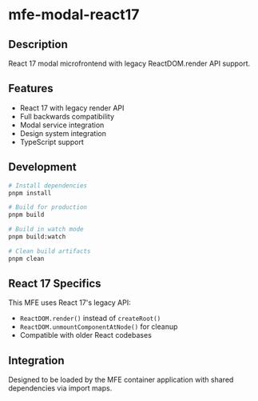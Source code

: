 # mfe-modal-react17

## Description
React 17 modal microfrontend with legacy ReactDOM.render API support.

## Features
- React 17 with legacy render API
- Full backwards compatibility
- Modal service integration
- Design system integration
- TypeScript support

## Development

```bash
# Install dependencies
pnpm install

# Build for production
pnpm build

# Build in watch mode
pnpm build:watch

# Clean build artifacts
pnpm clean
```

## React 17 Specifics
This MFE uses React 17's legacy API:
- `ReactDOM.render()` instead of `createRoot()`
- `ReactDOM.unmountComponentAtNode()` for cleanup
- Compatible with older React codebases

## Integration
Designed to be loaded by the MFE container application with shared dependencies via import maps.
